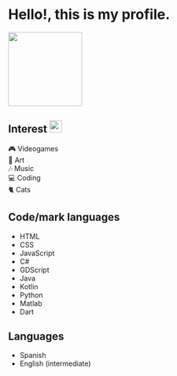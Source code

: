 # Hello!, this is my profile.
<img src="https://c.tenor.com/j3cVEPj4bzkAAAAC/cat-typing.gif" height="150px" widht="150px">

## Interest <img src="https://www.kindpng.com/picc/m/179-1795442_ahegao-love-live-png-download-transparent-ahegao-png.png" height="25px" widht="25px">
:video_game: Videogames <br> 
:art: Art <br>
:notes: Music <br>
:computer: Coding <br>
:cat2: Cats

## Code/mark languages
- HTML
- CSS
- JavaScript
- C#
- GDScript
- Java
- Kotlin
- Python
- Matlab
- Dart

## Languages
- Spanish
- English (intermediate)
